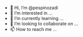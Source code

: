 - 👋 Hi, I’m @pespinozadi
- 👀 I’m interested in ...
- 🌱 I’m currently learning ...
- 💞️ I’m looking to collaborate on ...
- 📫 How to reach me ...

<!---
pespinozadi/pespinozadi is a ✨ special ✨ repository because its `README.md` (this file) appears on your GitHub profile.
You can click the Preview link to take a look at your changes.
--->
